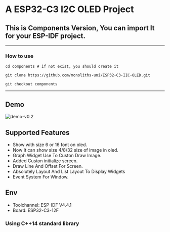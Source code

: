 # A ESP32-C3 I2C OLED Project

## This is Components Version, You can import It for your ESP-IDF project.

---

### How to use
```
cd components # if not exist, you should create it
```

```
git clone https://github.com/monoliths-uni/ESP32-C3-IIC-OLED.git
```

```
git checkout components
```


---

## Demo
![demo-v0.2](https://github.com/monoliths-uni/ESP32-C3-IIC-OLED/blob/dev/doc/demo-v0.2.jpg)

## Supported Features
* Show with size 6 or 16 font on oled.
* Now It can show size 4/8/32 size of image in oled.
* Graph Widget Use To Custon Draw Image.
* Added Custon initialize screen.
* Draw Line And Offset For Screen.
* Absolutely Layout And List Layout To Display Widgets
* Event System For Window.

## Env
* Toolchannel: ESP-IDF V4.4.1
* Board: ESP32-C3-12F

### Using C++14 standard library

